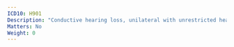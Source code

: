 ```yaml
---
ICD10: H901
Description: "Conductive hearing loss, unilateral with unrestricted hearing on the contralateral side"
Matters: No
Weight: 0
---
```



